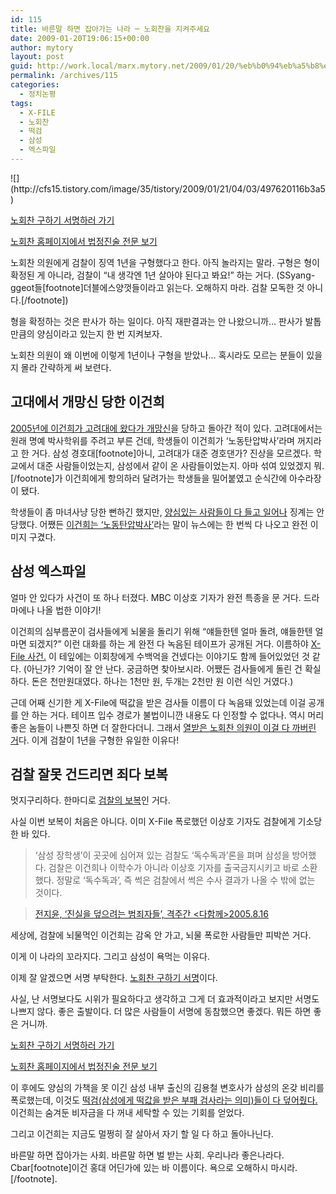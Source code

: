 ```yaml
---
id: 115
title: 바른말 하면 잡아가는 나라 ─ 노회찬을 지켜주세요
date: 2009-01-20T19:06:15+00:00
author: mytory
layout: post
guid: http://work.local/marx.mytory.net/2009/01/20/%eb%b0%94%eb%a5%b8%eb%a7%90-%ed%95%98%eb%a9%b4-%ec%9e%a1%ec%95%84%ea%b0%80%eb%8a%94-%eb%82%98%eb%9d%bc-%e2%94%80-%eb%85%b8%ed%9a%8c%ec%b0%ac%ec%9d%84-%ec%a7%80%ec%bc%9c%ec%a3%bc%ec%84%b8%ec%9a%94/
permalink: /archives/115
categories:
  - 정치논평
tags:
  - X-FILE
  - 노회찬
  - 떡검
  - 삼성
  - 엑스파일
---
```

<DIV class=imageblock> ![](http://cfs15.tistory.com/image/35/tistory/2009/01/21/04/03/497620116b3a5)</DIV>
  
<P class=link><A href="http://agora.media.daum.net/petition/view?id=66173" target=_blank>노회찬 구하기 서명하러 가기</A>


  
<P class=link><A href="http://www.nanjoong.net/g4/bbs/board.php?bo\_table=main\_link&wr\_id=3346&page=" target=\_blank>노회찬 홈페이지에서 법정진술 전문 보기</A></P>
  


노회찬 의원에게 검찰이 징역 1년을 구형했다고 한다. 아직 놀라지는 말라. 구형은 형이 확정된 게 아니라, 검찰이 “내 생각엔 1년 살아야 된다고 봐요!” 하는 거다. (SSyang-ggeot들[footnote]더블에스양껏들이라고 읽는다. 오해하지 마라. 검찰 모독한 것 아니다.[/footnote])
  



  


형을 확정하는 것은 판사가 하는 일이다. 아직 재판결과는 안 나왔으니까&#8230; 판사가 발톱만큼의 양심이라고 있는지 한 번 지켜보자.
  



  


노회찬 의원이 왜 이번에 이렇게 1년이나 구형을 받았나&#8230; 혹시라도 모르는 분들이 있을지 몰라 간략하게 써 보련다.
  



  


## 고대에서 개망신 당한 이건희
  



  


<A title="고려대 당국이야말로 반지성적이고, 삼성재벌이야말로 폭력적이다" href="http://wspaper.org/0\_view.php?urn=urn:newsml:counterfire.or.kr:20050504T000000%2B0900:d19725-1434:1U" target=\_blank>2005년에 이건희가 고려대에 왔다가 개망신</A>을 당하고 돌아간 적이 있다. 고려대에서는 원래 명예 박사학위를 주려고 부른 건데, 학생들이 이건희가 ‘노동탄압박사’라며 꺼지라고 한 거다. 삼성 경호대[footnote]아니, 고려대가 대준 경호댄가? 진상을 모르겠다. 학교에서 대준 사람들이었는지, 삼성에서 같이 온 사람들이었는지. 아마 섞여 있었겠지 뭐.[/footnote]가 이건희에게 항의하러 달려가는 학생들을 밀어붙였고 순식간에 아수라장이 됐다. 
  



  


학생들이 좀 마녀사냥 당한 뻔하긴 했지만, <A title="고대 학생들의 이건희 저지 행동을 지지합니다" href="http://wspaper.org/0\_view.php?urn=urn:newsml:counterfire.or.kr:20050511T000000%2B0900:d55-1476:1U" target=\_blank>양심있는 사람들이 다 들고 일어나</A> 징계는 안 당했다. 어쨌든 <A title="노동탄압과 부정부패로 건설한 삼성 ‘범죄’ 공화국" href="http://wspaper.org/0\_view.php?urn=urn:newsml:counterfire.or.kr:20050816T000000%2B0900:d61-1758:1U" target=\_blank>이건희는 ‘노동탄압박사’</A>라는 말이 뉴스에는 한 번씩 다 나오고 완전 이미지 구겼다.
  



  


## 삼성 엑스파일 
  



  


얼마 안 있다가 사건이 또 하나 터졌다. MBC 이상호 기자가 완전 특종을 문 거다. 드라마에나 나올 법한 이야기!
  



  


이건희의 심부름꾼이 검사들에게 뇌물을 돌리기 위해 “얘들한텐 얼마 돌려, 얘들한텐 얼마면 되겠지?” 이런 대화를 하는 게 완전 다 녹음된 테이프가 공개된 거다. 이름하야 <A title="X파일 잠정 결산 - 판도라의 상자는 닫히는가" href="http://wspaper.org/0\_view.php?urn=urn:newsml:counterfire.or.kr:20051223T000000%2B0900:d70-2185:1U" target=\_blank>X-File 사건.</A> 이 테잎에는 이회창에게 수백억을 건넸다는 이야기도 함께 들어있었던 것 같다. (아닌가? 기억이 잘 안 난다. 궁금하면 찾아보시라. 어쨌든 검사들에게 돌린 건 확실하다. 돈은 천만원대였다. 하나는 1천만 원, 두개는 2천만 원 이런 식인 거였다.)
  



  


근데 어째 신기한 게 X-File에 떡값을 받은 검사들 이름이 다 녹음돼 있었는데 이걸 공개를 안 하는 거다. 테이프 입수 경로가 불법이니깐 내용도 다 인정할 수 없다나. 역시 머리좋은 놈들이 나쁜짓 하면 더 잘한다더니. 그래서 <A title="노회찬 의원의 ‘떡값’ 검사 공개는 정당하다" href="http://wspaper.org/0\_view.php?urn=urn:newsml:counterfire.or.kr:20050831T000000%2B0900:d62-1800:1U" target=\_blank>열받은 노회찬 의원이 이걸 다 까버린 거</A>다. 이게 검찰이 1년을 구형한 유일한 이유다!


  


## 검찰 잘못 건드리면 죄다 보복


  


멋지구리하다. 한마디로 <A title="‘떡값 검찰’은 노회찬 의원 기소를 철회하라" href="http://wspaper.org/0\_view.php?urn=urn:newsml:counterfire.or.kr:20070522T221522%2B0900:c45-nohoichan:1U" target=\_blank>검찰의 보복</A>인 거다.
  



  


사실 이번 보복이 처음은 아니다. 이미 X-File 폭로했던 이상호 기자도 검찰에게 기소당한 바 있다.
  



  


> 
  
> 
> 
> ‘삼성 장학생’이 곳곳에 심어져 있는 검찰도 ‘독수독과’론을 펴며 삼성을 방어했다. 검찰은 이건희나 이학수가 아니라 이상호 기자를 출국금지시키고 바로 소환했다. 정말로 ‘독수독과’, 즉 썩은 검찰에서 썩은 수사 결과가 나올 수 밖에 없는 것이다.
> 
> 
  
> <P class=rep><A href="http://wspaper.org/0\_view.php?urn=urn:newsml:counterfire.or.kr:20050816T000000%2B0900:d61-1756:1U" target=\_blank>전지윤, ‘진실을 덮으려는 범죄자들’, 격주간 &lt;다함께&gt;2005.8.16</A></P>
  


세상에, 검찰에 뇌물먹인 이건희는 감옥 안 가고, 뇌물 폭로한 사람들만 피박쓴 거다.
  



  


이게 이 나라의 꼬라지다. 그리고 삼성이 욕먹는 이유다.
  



  


이제 잘 알겠으면 서명 부탁한다. <A title="[http://agora.media.daum.net/petition/view?id=66173]로 이동합니다." href="http://agora.media.daum.net/petition/view?id=66173" target=_blank>노회찬 구하기 서명</A>이다.
  



  


사실, 난 서명보다도 시위가 필요하다고 생각하고 그게 더 효과적이라고 보지만 서명도 나쁘지 않다. 좋은 출발이다. 더 많은 사람들이 서명에 동참했으면 좋겠다. 뭐든 하면 좋은 거니까.
  



  
<P class=link><A href="http://agora.media.daum.net/petition/view?id=66173" target=_blank>노회찬 구하기 서명하러 가기</A></P>
  
<P class=link><A href="http://www.nanjoong.net/g4/bbs/board.php?bo\_table=main\_link&wr\_id=3346&page=" target=\_blank>노회찬 홈페이지에서 법정진술 전문 보기</A></P>
  
<DIV class=gray-textbox>
  


이 후에도 양심의 가책을 못 이긴 삼성 내부 출신의 김용철 변호사가 삼성의 온갖 비리를 폭로했는데, 이것도 <A title="희대의 범죄자에게 면죄부를 선물한 특검" href="http://wspaper.org/0\_view.php?urn=urn:newsml:counterfire.or.kr:20080424T105523%2B0900:c84-samsung:1U" target=\_blank>떡검(삼성에게 떡값을 받은 부패 검사라는 의미)들이 다 덮어줬다.</A> 이건희는 숨겨둔 비자금을 다 꺼내 세탁할 수 있는 기회를 얻었다.


  


그리고 이건희는 지금도 멀쩡히 잘 살아서 자기 할 일 다 하고 돌아나닌다.


  


바른말 하면 잡아가는 사회. 바른말 하면 벌 받는 사회. 우리나라 좋은나라다. Cbar[footnote]이건 홍대 어딘가에 있는 바 이름이다. 욕으로 오해하시 마시라.[/footnote].</DIV></p>